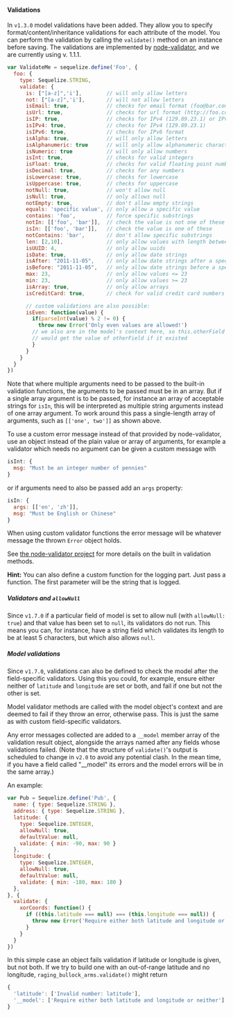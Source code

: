 #### Validations

In `v1.3.0` model validations have been added. They allow you to specify format/content/inheritance validations for each attribute of the model. You can perform the validation by calling the `validate()` method on an instance before saving. The validations are implemented by [node-validator](https://github.com/chriso/node-validator), and we are currently using v. 1.1.1.

```js
var ValidateMe = sequelize.define('Foo', {
  foo: {
    type: Sequelize.STRING,
    validate: {
      is: ["[a-z]",'i'],        // will only allow letters
      not: ["[a-z]",'i'],       // will not allow letters
      isEmail: true,            // checks for email format (foo@bar.com)
      isUrl: true,              // checks for url format (http://foo.com)
      isIP: true,               // checks for IPv4 (129.89.23.1) or IPv6 format
      isIPv4: true,             // checks for IPv4 (129.89.23.1)
      isIPv6: true,             // checks for IPv6 format
      isAlpha: true,            // will only allow letters
      isAlphanumeric: true      // will only allow alphanumeric characters, so "_abc" will fail
      isNumeric: true           // will only allow numbers
      isInt: true,              // checks for valid integers
      isFloat: true,            // checks for valid floating point numbers
      isDecimal: true,          // checks for any numbers
      isLowercase: true,        // checks for lowercase
      isUppercase: true,        // checks for uppercase
      notNull: true,            // won't allow null
      isNull: true,             // only allows null
      notEmpty: true,           // don't allow empty strings
      equals: 'specific value', // only allow a specific value
      contains: 'foo',          // force specific substrings
      notIn: [['foo', 'bar']],  // check the value is not one of these
      isIn: [['foo', 'bar']],   // check the value is one of these
      notContains: 'bar',       // don't allow specific substrings
      len: [2,10],              // only allow values with length between 2 and 10
      isUUID: 4,                // only allow uuids
      isDate: true,             // only allow date strings
      isAfter: "2011-11-05",    // only allow date strings after a specific date
      isBefore: "2011-11-05",   // only allow date strings before a specific date
      max: 23,                  // only allow values <= 23
      min: 23,                  // only allow values >= 23
      isArray: true,            // only allow arrays
      isCreditCard: true,       // check for valid credit card numbers

      // custom validations are also possible:
      isEven: function(value) {
        if(parseInt(value) % 2 != 0) {
          throw new Error('Only even values are allowed!')
        // we also are in the model's context here, so this.otherField
        // would get the value of otherField if it existed
        }
      }
    }
  }
})
```

Note that where multiple arguments need to be passed to the built-in validation
functions, the arguments to be passed must be in an array. But if a single array
argument is to be passed, for instance an array of acceptable strings for
`isIn`, this will be interpreted as multiple string arguments instead of one
array argument. To work around this pass a single-length array of arguments,
such as `[['one', two']]` as shown above.

To use a custom error message instead of that provided by node-validator, use an
object instead of the plain value or array of arguments, for example a validator
which needs no argument can be given a custom message with

```js
isInt: {
  msg: "Must be an integer number of pennies"
}
```

or if arguments need to also be passed add an <code>args</code> property:

```js
isIn: {
  args: [['en', 'zh']],
  msg: "Must be English or Chinese"
}
```

When using custom validator functions the error message will be whatever message
the thrown `Error` object holds.

See [the node-validator project](https://github.com/chriso/node-validator) for
more details on the built in validation methods.

**Hint:** You can also define a custom function for the logging part. Just pass
a function. The first parameter will be the string that is logged.

##### Validators and `allowNull`

Since `v1.7.0` if a particular field of model is set to allow null (with
`allowNull: true`) and that value has been set to `null`, its validators do not
run. This means you can, for instance, have a string field which validates its
length to be at least 5 characters, but which also allows `null`.

##### Model validations

Since `v1.7.0`, validations can also be defined to check the model after the
field-specific validators. Using this you could, for example, ensure either
neither of <code>latitude</code> and <code>longitude</code> are set or both, and
fail if one but not the other is set.

Model validator methods are called with the model object's context and are
deemed to fail if they throw an error, otherwise pass. This is just the same as
with custom field-specific validators.

Any error messages collected are added to a `__model` member array of the
validation result object, alongside the arrays named after any fields whose
validations failed. (Note that the structure of `validate()`'s output is
scheduled to change in `v2.0` to avoid any potential clash. In the mean time, if
you have a field called "\_\_model" its errors and the model errors will be in
the same array.)

An example:

```js
var Pub = Sequelize.define('Pub', {
  name: { type: Sequelize.STRING },
  address: { type: Sequelize.STRING },
  latitude: {
    type: Sequelize.INTEGER,
    allowNull: true,
    defaultValue: null,
    validate: { min: -90, max: 90 }
  },
  longitude: {
    type: Sequelize.INTEGER,
    allowNull: true,
    defaultValue: null,
    validate: { min: -180, max: 180 }
  },
}, {
  validate: {
    xorCoords: function() {
      if ((this.latitude === null) === (this.longitude === null)) {
        throw new Error('Require either both latitude and longitude or neither')
      }
    }
  }
})
```

In this simple case an object fails validation if latitude or longitude is
given, but not both. If we try to build one with an out-of-range latitude and no
longitude, `raging_bullock_arms.validate()` might return

```js
{
  'latitude': ['Invalid number: latitude'],
  '__model': ['Require either both latitude and longitude or neither']
}
```
